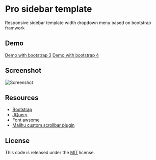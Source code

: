 
 # Pro sidebar template
Responsive sidebar template width dropdown menu based on bootstrap framwork

## Demo
[Demo with bootstrap 3](https://azouaoui-med.github.io/pro-sidebar-template/bootstrap3)
[Demo with bootstrap 4](https://azouaoui-med.github.io/pro-sidebar-template/bootstrap4)

## Screenshot
![Screenshot](https://user-images.githubusercontent.com/25878302/34446998-7d568970-ece8-11e7-9ba5-deb3c03e72b6.PNG)

## Resources
*   [Bootstrap](https://getbootstrap.com/)
*   [JQuery](http://jquery.com/)
*   [Font awsome](http://fontawesome.io/)
*   [Malihu custom scrollbar plugin](https://github.com/malihu/malihu-custom-scrollbar-plugin)

## License
This code is released under the [MIT](https://github.com/azouaoui-med/pro-sidebar-template/blob/gh-pages/LICENSE) license.

